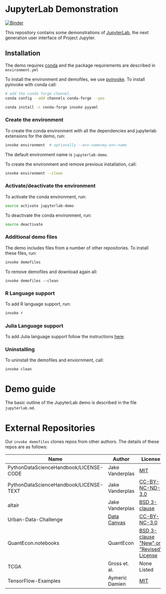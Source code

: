 # JupyterLab Demonstration


[![Binder](https://mybinder.org/badge_logo.svg)](https://mybinder.org/v2/gh/RichardPotthoff/jupyterlab-demo/master?urlpath=lab)

This repository contains some demonstrations of
[JupyterLab](https://github.com/jupyter/jupyterlab), the next
generation user interface of Project Jupyter.

## Installation

The demo requires [conda](https://conda.io/miniconda.html) and the package
 requirements are described in `environment.yml`

To install the environment and demofiles, we use [pyinvoke](http://pyinvoke.org). To install pyinvoke with conda call:
```bash
# add the conda forge channel.
conda config --add channels conda-forge --yes
```
```bash
conda install -c conda-forge invoke pyyaml
```

### Create the environment

To create the conda environment with all the dependencies and jupyterlab extensions for the demo, run:

```bash
invoke environment  # optionally --env-name=my-env-name
```

The default environment name is `jupyterlab-demo`.

To create the environment and remove previous installation, call:

```bash
invoke environment --clean
```

### Activate/deactivate the environment

To activate the conda environment, run:

```bash
source activate jupyterlab-demo
```

To deactivate the conda environment, run:

```bash
source deactivate
```

### Additional demo files

The demo includes files from a number of other repositories. To install these files,
run:

```bash
invoke demofiles
```

To remove demofiles and download again all:
```
invoke demofiles --clean
```

### R Language support

To add R language support, run:

```bash
invoke r
```

### Julia Language support

To add Julia language support follow the instructions [here](https://github.com/JuliaLang/IJulia.jl#installation).


### Uninstalling

To uninstall the demofiles and enviornment, call:

```
invoke clean
```

# Demo guide

The basic outline of the JupyterLab demo is described in the file `jupyterlab.md`.


# External Repositories

Our `invoke demofiles` clones repos from other authors.  The details of these repos are as follows:

| Name  | Author |License |
|---|---|---|
| PythonDataScienceHandbook/LICENSE-CODE  | Jake Vanderplas  | [MIT](https://github.com/jakevdp/PythonDataScienceHandbook/blob/master/LICENSE-CODE)|
| PythonDataScienceHandbook/LICENSE-TEXT   |  Jake Vanderplas | [CC-BY-NC-ND-3.0](https://github.com/jakevdp/PythonDataScienceHandbook/blob/master/LICENSE-TEXT) |
| altair   |  Jake Vanderplas | [BSD 3-clause](https://github.com/altair-viz/altair/blob/master/LICENSE) |
| Urban-Data-Challenge   |  [Data Canvas](http://datacanvas.org/) | [CC-BY-NC-3.0](http://datacanvas.org/public-transportation/) |
| QuantEcon.notebooks   |  QuantEcon | [BSD 3-clause "New" or "Revised" License](https://github.com/QuantEcon/QuantEcon.notebooks/blob/master/LICENSE) |
| TCGA   |  Gross et. al. | None Listed | None Listed |
| TensorFlow-Examples   |  Aymeric Damien | [MIT](https://github.com/aymericdamien/TensorFlow-Examples/blob/master/LICENSE) |
